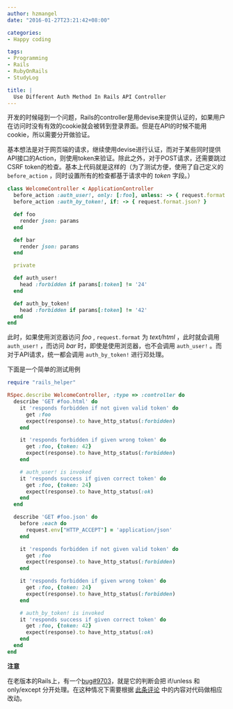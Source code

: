 ```yaml
---
author: hzmangel
date: "2016-01-27T23:21:42+08:00"

categories:
- Happy coding

tags:
- Programming
- Rails
- RubyOnRails
- StudyLog

title: |
  Use Different Auth Method In Rails API Controller
---
```


开发的时候碰到一个问题，Rails的controller是用devise来提供认证的，如果用户在访问时没有有效的cookie就会被转到登录界面。但是在API的时候不能用cookie，所以需要分开做验证。

<!--more-->

基本想法是对于网页端的请求，继续使用devise进行认证，而对于某些同时提供API接口的Action，则使用token来验证。除此之外，对于POST请求，还需要跳过CSRF token的检查。基本上代码就是这样的（为了测试方便，使用了自己定义的`before_action` ，同时设置所有的检查都基于请求中的 *token* 字段。）

```ruby
class WelcomeController < ApplicationController
  before_action :auth_user!, only: [:foo], unless: -> { request.format.json? }
  before_action :auth_by_token!, if: -> { request.format.json? }

  def foo
    render json: params
  end

  def bar
    render json: params
  end

  private

  def auth_user!
    head :forbidden if params[:token] != '24'
  end

  def auth_by_token!
    head :forbidden if params[:token] != '42'
  end
end
```

此时，如果使用浏览器访问 *foo* , `request.format` 为 *text/html* ，此时就会调用 `auth_user!` ，而访问 *bar* 时，即使是使用浏览器，也不会调用 `auth_user!` 。而对于API请求，统一都会调用 `auth_by_token!` 进行邓处理。

下面是一个简单的测试用例

```ruby
require "rails_helper"

RSpec.describe WelcomeController, :type => :controller do
  describe 'GET #foo.html' do
    it 'responds forbidden if not given valid token' do
      get :foo
      expect(response).to have_http_status(:forbidden)
    end

    it 'responds forbidden if given wrong token' do
      get :foo, {token: 42}
      expect(response).to have_http_status(:forbidden)
    end

    # auth_user! is invoked
    it 'responds success if given correct token' do
      get :foo, {token: 24}
      expect(response).to have_http_status(:ok)
    end
  end

  describe 'GET #foo.json' do
    before :each do
      request.env["HTTP_ACCEPT"] = 'application/json'
    end

    it 'responds forbidden if not given valid token' do
      get :foo
      expect(response).to have_http_status(:forbidden)
    end

    it 'responds forbidden if given wrong token' do
      get :foo, {token: 24}
      expect(response).to have_http_status(:forbidden)
    end

    # auth_by_token! is invoked
    it 'responds success if given correct token' do
      get :foo, {token: 42}
      expect(response).to have_http_status(:ok)
    end
  end
end
```

**注意**

在老版本的Rails上，有一个[bug#9703](https://github.com/rails/rails/issues/9703)，就是它的判断会把 if/unless 和 only/except 分开处理。在这种情况下需要根据 [此条评论](https://github.com/rails/rails/issues/9703#issuecomment-15830313) 中的内容对代码做相应改动。
